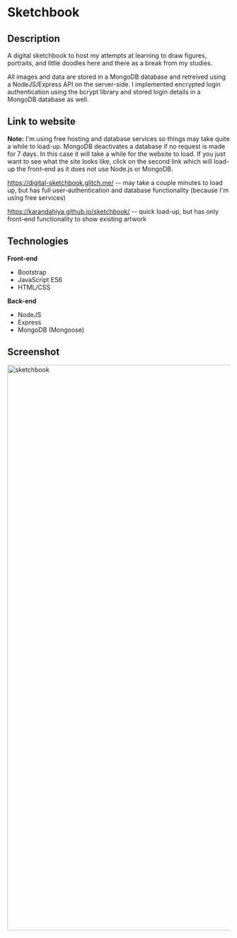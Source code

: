 # Sketchbook
## Description

A digital sketchbook to host my attempts at learning to draw figures, portraits, and little doodles here and there as a break from my studies.

All images and data are stored in a MongoDB database and retreived using a NodeJS/Express API on the server-side. I implemented encrypted login authentication using the bcrypt library and stored login details in a MongoDB database as well.

## Link to website

**Note:** I'm using free hosting and database services so things may take quite a while to load-up. MongoDB deactivates a database if no request is made for 7 days. In this case it will take a while for the website to load. If you just want to see what the site looks like, click on the second link which will load-up the front-end as it does not use Node.js or MongoDB.

https://digital-sketchbook.glitch.me/ -- may take a couple minutes to load up, but has full user-authentication and database functionality (because I'm using free services)

https://karandahiya.github.io/sketchbook/ -- quick load-up, but has only front-end functionality to show existing artwork

## Technologies
**Front-end**
- Bootstrap
- JavaScript ES6
- HTML/CSS

**Back-end**
- NodeJS
- Express
- MongoDB (Mongoose)

## Screenshot

<img width="1276" alt="sketchbook" src="https://user-images.githubusercontent.com/41240707/127676753-219137f9-fc15-4d5b-a2c1-2d0f3b35c884.png">
